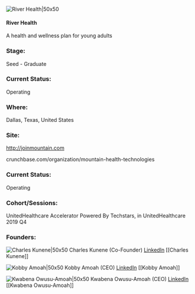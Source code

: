 

![River Health|50x50](https://apimg.techstars.com/connect/images/image_files/600f37fb6a498b00080000a3/original/riverhealth.jpg)

#### River Health
A health and wellness plan for young adults

### Stage: 
Seed - Graduate 

### Current Status: 
Operating

### Where:
Dallas, Texas, United States

### Site:
http://joinmountain.com



crunchbase.com/organization/mountain-health-technologies

### Current Status: 
Operating

### Cohort/Sessions: 
UnitedHealthcare Accelerator Powered By Techstars, in UnitedHealthcare 2019 Q4

### Founders: 

![Charles Kunene|50x50](https://apimg.techstars.com/connect/images/image_files/5d75b4fca36c1109650000d4/original/PrintIMG_23982_%281%29.jpg) Charles Kunene (Co-Founder) [LinkedIn](https://linkedin.com/in/charles-davis-a2b38374) [[Charles Kunene]]

![Kobby Amoah|50x50](http://s3.amazonaws.com/ts-accel-connect-uploads/images/image_files/5d66efd934a60d0bb100006c/original/Kobby_Amoah_CEO_Mountain.jpg) Kobby Amoah (CEO) [LinkedIn](https://linkedin.com/in/cobbyamoah) [[Kobby Amoah]]

![Kwabena Owusu-Amoah|50x50]() Kwabena Owusu-Amoah (CEO) [LinkedIn](https://) [[Kwabena Owusu-Amoah]]


